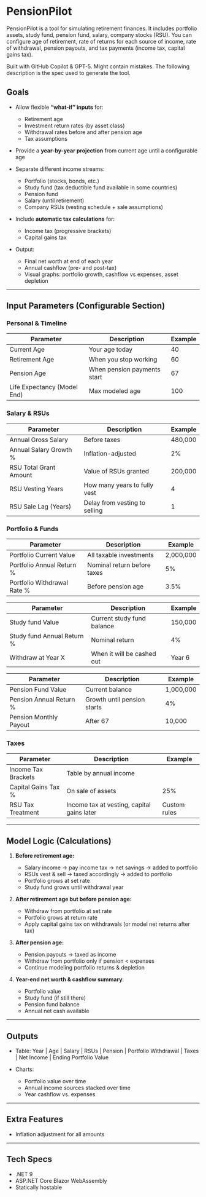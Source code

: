 # PensionPilot

PensionPilot is a tool for simulating retirement finances. It includes portfolio assets, study fund, pension fund, salary, company stocks (RSU). You can configure age of retirement, rate of returns for each source of income, rate of withdrawal, pension payouts, and tax payments (income tax, capital gains tax).

Built with GitHub Copilot & GPT-5. Might contain mistakes. The following description is the spec used to generate the tool.

## Goals

* Allow flexible **“what-if” inputs** for:

  * Retirement age
  * Investment return rates (by asset class)
  * Withdrawal rates before and after pension age
  * Tax assumptions
* Provide a **year-by-year projection** from current age until a configurable age
* Separate different income streams:

  * Portfolio (stocks, bonds, etc.)
  * Study fund (tax deductible fund available in some countries)
  * Pension fund
  * Salary (until retirement)
  * Company RSUs (vesting schedule + sale assumptions)
* Include **automatic tax calculations** for:

  * Income tax (progressive brackets)
  * Capital gains tax
* Output:

  * Final net worth at end of each year
  * Annual cashflow (pre- and post-tax)
  * Visual graphs: portfolio growth, cashflow vs expenses, asset depletion

---

## Input Parameters (Configurable Section)


### Personal & Timeline

| Parameter                   | Description                                      | Example |
| --------------------------- | ------------------------------------------------ | ------- |
| Current Age                 | Your age today                                   | 40      |
| Retirement Age              | When you stop working                            | 60      |
| Pension Age                 | When pension payments start                      | 67      |
| Life Expectancy (Model End) | Max modeled age                                  | 100     |

### Salary & RSUs

| Parameter              | Description                   | Example   |
| ---------------------- | ----------------------------- | --------- |
| Annual Gross Salary    | Before taxes                  | 480,000   |
| Annual Salary Growth % | Inflation-adjusted            | 2%        |
| RSU Total Grant Amount | Value of RSUs granted         | 200,000   |
| RSU Vesting Years      | How many years to fully vest  | 4         |
| RSU Sale Lag (Years)   | Delay from vesting to selling | 1         |

### Portfolio & Funds

| Parameter                   | Description                 | Example     |
| --------------------------- | --------------------------- | ----------- |
| Portfolio Current Value     | All taxable investments     | 2,000,000   |
| Portfolio Annual Return %   | Nominal return before taxes | 5%          |
| Portfolio Withdrawal Rate % | Before pension age          | 3.5%        |

| Parameter                        | Description                | Example   |
| -------------------------------- | -------------------------- | --------- |
| Study fund Value                 | Current study fund balance | 150,000 |
| Study fund Annual Return %       | Nominal return             | 4%        |
| Withdraw at Year X               | When it will be cashed out | Year 6    |

| Parameter               | Description                 | Example     |
| ----------------------- | --------------------------- | ----------- |
| Pension Fund Value      | Current balance             | 1,000,000   |
| Pension Annual Return % | Growth until pension starts | 4%          |
| Pension Monthly Payout  | After 67                    | 10,000      |

### Taxes

| Parameter           | Description                                | Example          |
| ------------------- | ------------------------------------------ | ---------------- |
| Income Tax Brackets | Table by annual income                     |                  |
| Capital Gains Tax % | On sale of assets                          | 25%              |
| RSU Tax Treatment   | Income tax at vesting, capital gains later | Custom rules     |

---

## Model Logic (Calculations)

1. **Before retirement age:**

   * Salary income → pay income tax → net savings → added to portfolio
   * RSUs vest & sell → taxed accordingly → added to portfolio
   * Portfolio grows at set rate
   * Study fund grows until withdrawal year

2. **After retirement age but before pension age:**

   * Withdraw from portfolio at set rate
   * Portfolio grows at return rate
   * Apply capital gains tax on withdrawals (or model net returns after tax)

3. **After pension age:**

   * Pension payouts → taxed as income
   * Withdraw from portfolio only if pension < expenses
   * Continue modeling portfolio returns & depletion

4. **Year-end net worth & cashflow summary**:

   * Portfolio value
   * Study fund (if still there)
   * Pension fund balance
   * Annual net cash available

---

## Outputs

* Table: Year | Age | Salary | RSUs | Pension | Portfolio Withdrawal | Taxes | Net Income | Ending Portfolio Value
* Charts:

  * Portfolio value over time
  * Annual income sources stacked over time
  * Year cashflow vs. expenses

---

## Extra Features

* Inflation adjustment for all amounts

---

## Tech Specs

* .NET 9
* ASP.NET Core Blazor WebAssembly
* Statically hostable
